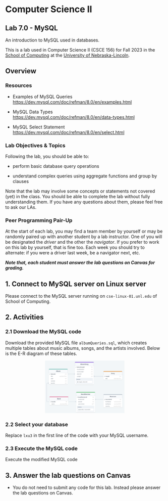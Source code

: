 # Computer Science II
## Lab 7.0 - MySQL 

An introduction to MySQL used in databases.

This is a lab used in Computer Science II (CSCE 156) for Fall 2023 
in the [School of Computing](https://computing.unl.edu) 
at the [University of Nebraska-Lincoln](https://unl.edu).

## Overview

### Resources

-   Examples of MySQL Queries  
        <https://dev.mysql.com/doc/refman/8.0/en/examples.html>

-   MySQL Data Types  
        <https://dev.mysql.com/doc/refman/8.0/en/data-types.html>
    
-  MySQL Select Statement
      <https://dev.mysql.com/doc/refman/8.0/en/select.html>
   
### Lab Objectives & Topics

Following the lab, you should be able to:

-   perform basic database query operations
  
-   understand complex queries using aggregate functions and group by clauses

Note that the lab may involve some concepts or statements not covered (yet) in the class. You should be able to complete the lab without fully understanding them. If you have any questions about them, please feel free to ask our LAs. 


### Peer Programming Pair-Up

At the start of
each lab, you may find a team member by yourself or may be randomly paired up with another student by
a lab instructor.  One of you will be designated the *driver* 
and the other the *navigator*. If you prefer to work on this lab by yourself, that is fine too.  Each week you should try to alternate: if you were a driver 
last week, be a navigator next, etc. 

***Note that, each student must answer the lab questions on Canvas for grading.***

  
## 1. Connect to MySQL server on Linux server

Please connect to the MySQL server running on `cse-linux-01.unl.edu` of School of Computing.

## 2. Activities 


### 2.1 Download the MySQL code

Download the provided MySQL file `albumQueries.sql`, which creates multiple tables about music albums, songs, and the artists involved. Below is the E-R diagram of these tables. 

<p align="center">
<img src="images/album-er.png" alt="ER Diagram" width="50%"/>
</p> 

### 2.2 Select your database

Replace `lxu3` in the first line of the code with your MySQL username. 

### 2.3 Execute the MySQL code

Execute the modified MySQL code

## 3. Answer the lab questions on Canvas

* You do not need to submit any code for this lab. Instead please answer the lab questions on Canvas. 
